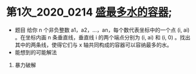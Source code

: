 # 第1次_2020_0214 [盛最多水的容器](https://leetcode-cn.com/problems/container-with-most-water/);
* 题目
给你 n 个非负整数 a1，a2，...，an，每个数代表坐标中的一个点 (i, ai) 。在坐标内画 n 条垂直线，垂直线 i 的两个端点分别为 (i, ai) 和 (i, 0) 。找出其中的两条线，使得它们与 x 轴共同构成的容器可以容纳最多的水。
* 能想到的可能解法   
1. 暴力破解   




